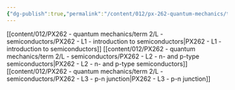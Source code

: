 ```yaml
---
{"dg-publish":true,"permalink":"/content/012/px-262-quantum-mechanics/term-2/l-semiconductors/l-semiconductors/","noteIcon":"1","created":"2025-08-27T13:15:23.212+01:00","updated":"2025-03-13T12:37:02.000+00:00"}
---
```


[[content/012/PX262 - quantum mechanics/term 2/L - semiconductors/PX262 - L1 - introduction to semiconductors\|PX262 - L1 - introduction to semiconductors]]
[[content/012/PX262 - quantum mechanics/term 2/L - semiconductors/PX262 - L2 - n- and p-type semiconductors\|PX262 - L2 - n- and p-type semiconductors]]
[[content/012/PX262 - quantum mechanics/term 2/L - semiconductors/PX262 - L3 - p-n junction\|PX262 - L3 - p-n junction]]
